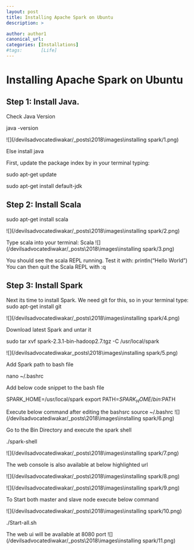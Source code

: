 ```yaml
---
layout: post
title: Installing Apache Spark on Ubuntu
description: >

author: author1
canonical_url:
categories: [Installations]
#tags:       [Life]
---
```

# Installing Apache Spark on Ubuntu

## Step 1: Install Java.

Check Java Version

java -version

![](/devilsadvocatediwakar/_posts\2018\images\installing spark/1.png)

Else install java

First, update the package index by in your terminal typing:

sudo apt-get update

sudo apt-get install default-jdk

## Step 2: Install Scala

sudo apt-get install scala

![](/devilsadvocatediwakar/_posts\2018\images\installing spark/2.png)

Type scala into your terminal:
Scala
![](/devilsadvocatediwakar/_posts\2018\images\installing spark/3.png)

You should see the scala REPL running. Test it with:
println(“Hello World”)
You can then quit the Scala REPL with
:q



## Step 3: Install Spark
Next its time to install Spark. We need git for this, so in your terminal type:
sudo apt-get install git

![](/devilsadvocatediwakar/_posts\2018\images\installing spark/4.png)


Download latest Spark and untar it

sudo tar xvf spark-2.3.1-bin-hadoop2.7.tgz -C /usr/local/spark

![](/devilsadvocatediwakar_posts\2018\images\installing spark/5.png)


Add Spark path to bash file

nano ~/.bashrc

Add below code snippet to the bash file

SPARK_HOME=/usr/local/spark
export PATH=$SPARK_HOME/bin:$PATH

Execute below command after editing the bashsrc
source ~/.bashrc
![](/devilsadvocatediwakar/_posts\2018\images\installing spark/6.png)

Go to the Bin Directory and execute the spark shell

./spark-shell

![](/devilsadvocatediwakar/_posts\2018\images\installing spark/7.png)



The web console is also available at below highlighted url

![](/devilsadvocatediwakar/_posts\2018\images\installing spark/8.png)


![](/devilsadvocatediwakar/_posts\2018\images\installing spark/9.png)

To Start both master and slave node execute below command

![](/devilsadvocatediwakar/_posts\2018\images\installing spark/10.png)


./Start-all.sh

The web ui will be available at 8080 port
![](/devilsadvocatediwakar/_posts\2018\images\installing spark/11.png)





[docs]: ../../docs/README.md

